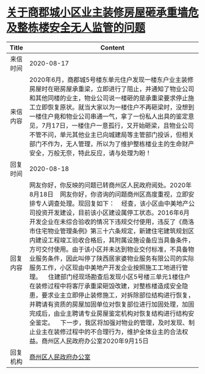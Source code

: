 # <a href="http://www.shangluo.gov.cn/zmhd/ldxxxx.jsp?urltype=leadermail.LeaderMailContentUrl&wbtreeid=1112&leadermailid=6331">关于商郡城小区业主装修房屋砸承重墙危及整栋楼安全无人监管的问题</a>
| Title |                                                                                                                                                                                                                                                    Content                                                                                                                                                                                                                                                    |
|:-----:|---------------------------------------------------------------------------------------------------------------------------------------------------------------------------------------------------------------------------------------------------------------------------------------------------------------------------------------------------------------------------------------------------------------------------------------------------------------------------------------------------------------|
| 来信时间  | 2020-08-17                                                                                                                                                                                                                                                                                                                                                                                                                                                                                                    |
| 来信内容  | 2020年6月，商郡城5号楼东单元住户发现一楼东户业主装修房屋时在砸房屋承重梁，立即进行了阻止，并通知了物业公司和其他同楼的业主，物业公司说一楼砸的是承重梁要求停止施工立即恢复原状。就当大家以为一楼住户不再砸梁时，没想到一楼住户竟和物业公司串通一气，拿了一份私人出具的鉴定意见，7月17日，一楼住户一意孤行，又开始砸梁，且物业公司不管不问，单元其他业主已向城建局等主管部门投诉，但相关部门不作为，无人管理，所以为了维护整栋楼业主的生命财产安全，万般无奈，特此反应，请与处理为盼！                                                                                                                                                                                                                                                               |
| 回复时间  | 2020-08-18                                                                                                                                                                                                                                                                                                                                                                                                                                                                                                    |
| 回复内容  | 网友你好，你反映的问题已转商州区人民政府阅处。2020年8月18日    网友你好，你咨询的问题商州区高度重视，立即安排专人调查处理。现回复如下：    经查，该小区由中美地产公司投资开发建设，目前该小区建设属停工状态。2016年6月开发企业在未综合验收的情况下违规交付使用，违反了《商洛市住宅物业管理条例》第三十六条规定，新建住宅建筑规划区内建设工程竣工验收合格后，其附属设施设备应当具备条件，方可交付使用。由于该小区并未达到物业交付标准，不具备物业服务条件，因此叫停了陕西居家婆物业服务有限公司的实际服务工作，小区现由中美地产开发企业按照施工工地进行管理。    住建部门经现场勘查后发现小区5号楼三单元1楼住户在装修过程中将客厅承重梁砸毁改建，对整栋楼造成安全隐患，要求业主立即停止装修施工，对拆除部位结构进行恢复，并聘请有资质的房屋加固单位对恢复部位进行加固处理，加固完成后，由业主聘请专业房屋鉴定机构对恢复结构进行结构安全鉴定。    下一步，我区将加强对物业的管理，及时发现、制止业主在装修过程中的不合理行为，维护全体业主的合法权益。商州区人民政府办公室2020年9月15日 |
| 回复机构  | <a href="../../categories/agencies/商州区人民政府办公室.md">商州区人民政府办公室</a>                                                                                                                                                                                                                                                                                                                                                                                                                                              |
